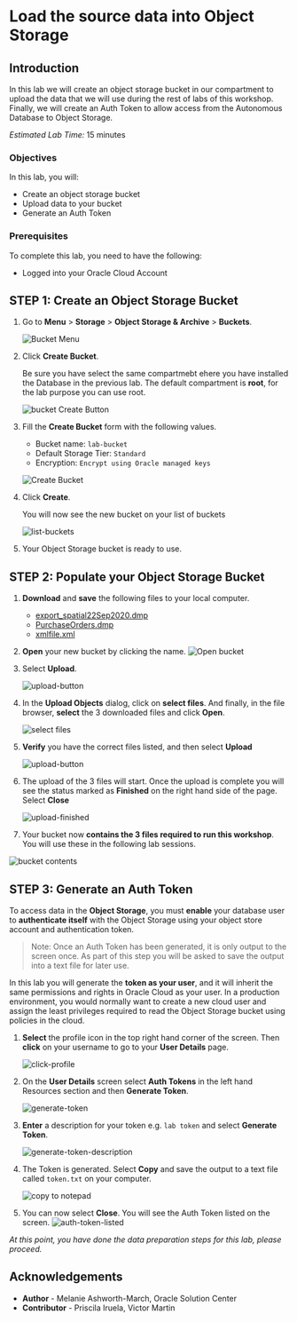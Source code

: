 # Load the source data into Object Storage

## Introduction

In this lab we will create an object storage bucket in our compartment to upload the data that we will use during the rest of labs of this workshop.
Finally, we will create an Auth Token to allow access from the Autonomous Database to Object Storage.

_Estimated Lab Time:_ 15 minutes

### Objectives

In this lab, you will:

-   Create an object storage bucket
-   Upload data to your bucket
-   Generate an Auth Token

### Prerequisites

To complete this lab, you need to have the following:

- Logged into your Oracle Cloud Account

## **STEP 1**: Create an Object Storage Bucket

1. Go to **Menu** > **Storage** > **Object Storage & Archive** > **Buckets**.

   ![Bucket Menu](images/object-storage-01.png)

2. Click **Create Bucket**. 
   
   Be sure you have select the same compartmebt ehere you have installed the Database in the previous lab. The default compartment is **root**, for the lab purpose you can use root.

   ![bucket Create Button](images/create-bucket-01.png)

3. Fill the **Create Bucket** form with the following values.

   - Bucket name: `lab-bucket`
   - Default Storage Tier: `Standard`
   - Encryption: `Encrypt using Oracle managed keys`

   ![Create Bucket](images/create-bucket-02.png)     

6. Click **Create**.

   You will now see the new bucket on your list of buckets

   ![list-buckets](images/create-bucket-03.png)

5. Your Object Storage bucket is ready to use.


## STEP 2: Populate your Object Storage Bucket

1. **Download** and **save** the following files to your local computer. 

   - [export_spatial22Sep2020.dmp](files/export_spatial22Sep202.dmp) 
   - [PurchaseOrders.dmp](files/PurchaseOrders.dmp)
   - [xmlfile.xml](files/xmlfile.xml)

2. **Open** your new bucket by clicking the name.
   ![Open bucket](images/upload-bucket-01.png)

3. Select **Upload**.

   ![upload-button](images/upload-bucket-02.png)

4. In the **Upload Objects** dialog, click on **select files**.
   And finally, in the file browser, **select** the 3 downloaded files and click **Open**.

   ![select files](images/upload-bucket-03.png)

6. **Verify** you have the correct files listed, and then select **Upload**

   ![upload-button](images/upload-bucket-04.png)
   
7. The upload of the 3 files will start. Once the upload is complete you will see the status marked as **Finished** on the right hand side of the page. Select **Close**

   ![upload-finished](images/upload-bucket-05.png)

8. Your bucket now **contains the 3 files required to run this workshop**. You will use these in the following lab sessions.

![bucket contents](images/upload-bucket-06.png)


## STEP 3: Generate an Auth Token

To access data in the **Object Storage**, you must **enable** your database user to **authenticate itself** with the Object Storage using your object store account and authentication token. 

> Note: Once an Auth Token has been generated, it is only output to the screen once. As part of this step you will be asked to save the output into a text file for later use.

In this lab you will generate the **token as your user**, and it will inherit the same permissions and rights in Oracle Cloud as your user. 
In a production environment, you would normally want to create a new cloud user and assign the least privileges required to read the Object Storage bucket using policies in the cloud.

1. **Select** the profile icon in the top right hand corner of the screen. Then **click** on your username to go to your **User Details** page.

   ![click-profile](images/auth-token-01.png)

   
2. On the **User Details** screen select **Auth Tokens** in the left hand Resources section and then **Generate Token**.

   ![generate-token](images/auth-token-02.png)

3. **Enter** a description for your token e.g. `lab token` and select **Generate Token**.

   ![generate-token-description](images/auth-token-03.png)

4. The Token is generated. Select **Copy** and save the output to a text file called `token.txt` on your computer.

   ![copy to notepad](images/auth-token-04.png)

5. You can now select **Close**. You will see the Auth Token listed on the screen.
   ![auth-token-listed](images/auth-token-05.png)

_At this point, you have done the data preparation steps for this lab, please proceed._

## **Acknowledgements**

- **Author** - Melanie Ashworth-March, Oracle Solution Center
- **Contributor** - Priscila Iruela, Victor Martin